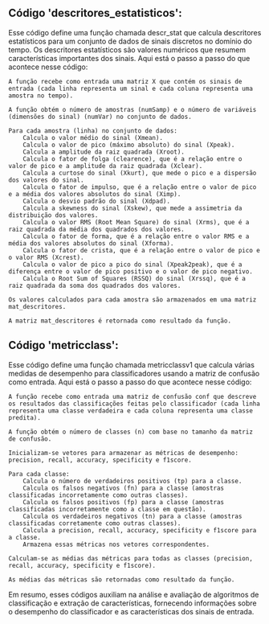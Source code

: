 ## Código 'descritores_estatisticos':

Esse código define uma função chamada descr_stat que calcula descritores estatísticos para um conjunto de dados de sinais discretos no domínio do tempo. Os descritores estatísticos são valores numéricos que resumem características importantes dos sinais. Aqui está o passo a passo do que acontece nesse código:

    A função recebe como entrada uma matriz X que contém os sinais de entrada (cada linha representa um sinal e cada coluna representa uma amostra no tempo).

    A função obtém o número de amostras (numSamp) e o número de variáveis (dimensões do sinal) (numVar) no conjunto de dados.

    Para cada amostra (linha) no conjunto de dados:
        Calcula o valor médio do sinal (Xmean).
        Calcula o valor de pico (máximo absoluto) do sinal (Xpeak).
        Calcula a amplitude da raiz quadrada (Xroot).
        Calcula o fator de folga (clearence), que é a relação entre o valor de pico e a amplitude da raiz quadrada (Xclear).
        Calcula a curtose do sinal (Xkurt), que mede o pico e a dispersão dos valores do sinal.
        Calcula o fator de impulso, que é a relação entre o valor de pico e a média dos valores absolutos do sinal (Ximp).
        Calcula o desvio padrão do sinal (Xdpad).
        Calcula a skewness do sinal (Xskew), que mede a assimetria da distribuição dos valores.
        Calcula o valor RMS (Root Mean Square) do sinal (Xrms), que é a raiz quadrada da média dos quadrados dos valores.
        Calcula o fator de forma, que é a relação entre o valor RMS e a média dos valores absolutos do sinal (Xforma).
        Calcula o fator de crista, que é a relação entre o valor de pico e o valor RMS (Xcrest).
        Calcula o valor de pico a pico do sinal (Xpeak2peak), que é a diferença entre o valor de pico positivo e o valor de pico negativo.
        Calcula o Root Sum of Squares (RSSQ) do sinal (Xrssq), que é a raiz quadrada da soma dos quadrados dos valores.

    Os valores calculados para cada amostra são armazenados em uma matriz mat_descritores.

    A matriz mat_descritores é retornada como resultado da função.

## Código 'metricclass':

Esse código define uma função chamada metricclassv1 que calcula várias medidas de desempenho para classificadores usando a matriz de confusão como entrada. Aqui está o passo a passo do que acontece nesse código:

    A função recebe como entrada uma matriz de confusão conf que descreve os resultados das classificações feitas pelo classificador (cada linha representa uma classe verdadeira e cada coluna representa uma classe predita).

    A função obtém o número de classes (n) com base no tamanho da matriz de confusão.

    Inicializam-se vetores para armazenar as métricas de desempenho: precision, recall, accuracy, specificity e f1score.

    Para cada classe:
        Calcula o número de verdadeiros positivos (tp) para a classe.
        Calcula os falsos negativos (fn) para a classe (amostras classificadas incorretamente como outras classes).
        Calcula os falsos positivos (fp) para a classe (amostras classificadas incorretamente como a classe em questão).
        Calcula os verdadeiros negativos (tn) para a classe (amostras classificadas corretamente como outras classes).
        Calcula a precision, recall, accuracy, specificity e f1score para a classe.
        Armazena essas métricas nos vetores correspondentes.

    Calculam-se as médias das métricas para todas as classes (precision, recall, accuracy, specificity e f1score).

    As médias das métricas são retornadas como resultado da função.

Em resumo, esses códigos auxiliam na análise e avaliação de algoritmos de classificação e extração de características, fornecendo informações sobre o desempenho do classificador e as características dos sinais de entrada.